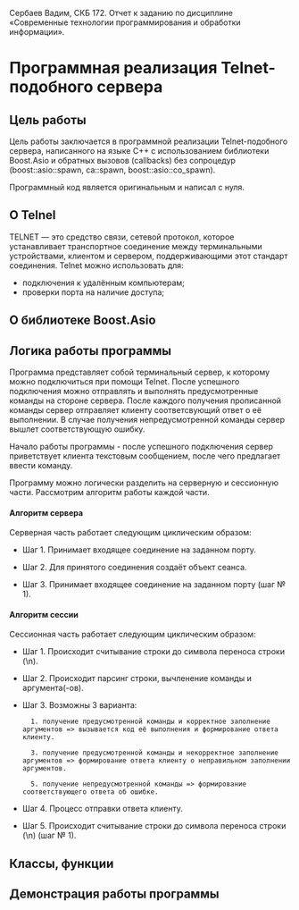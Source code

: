 Сербаев Вадим, СКБ 172. Отчет к заданию по дисциплине «Современные технологии программирования и обработки информации».

# Программная реализация Telnet-подобного сервера

## Цель работы

Цель работы заключается в программной реализации Telnet-подобного сервера, написанного на языке C++ с использованием библиотеки Boost.Asio и обратных вызовов (callbacks) без сопроцедур (boost::asio::spawn, ca::spawn, boost::asio::co_spawn).

Программный код является оригинальным и написал с нуля.

## О Telnel

TELNET — это средство связи, сетевой протокол, которое устанавливает транспортное соединение между терминальными устройствами, клиентом и сервером, поддерживающими этот стандарт соединения.
Telnet можно использовать для:
- подключения к удалённым компьютерам;
- проверки порта на наличие доступа;

## О библиотеке Boost.Asio

## Логика работы программы

Программа представляет собой терминальный сервер, к которому можно подключиться при помощи Telnet. После успешного подключения можно отправлять и выполнять предусмотренные команды на стороне сервера. После каждого получения прописанной команды сервер отправляет клиенту соответсвующий ответ о её выполнении. В случае получения непредусмотренной команды сервер вышлет соответствующую ошибку.

Начало работы программы - после успешного подключения сервер приветствует клиента текстовым сообщением, после чего предлагает ввести команду.

Программу можно логически разделить на серверную и сессионную части. Рассмотрим алгоритм работы каждой части.

#### Алгоритм сервера

Серверная часть работает следующим циклическим образом:

- Шаг 1. Принимает входящее соединение на заданном порту.

- Шаг 2. Для принятого соединения создаёт объект сеанса.

- Шаг 3. Принимает входящее соединение на заданном порту (шаг № 1).

#### Алгоритм сессии

Сессионная часть работает следующим циклическим образом:

- Шаг 1. Происходит считывание строки до символа переноса строки (\n).

- Шаг 2. Происходит парсинг строки, вычленение команды и аргумента(-ов).

- Шаг 3. Возможны 3 варианта: 

        1. получение предусмотренной команды и корректное заполнение аргументов => вызывается код её выполнения и формирование ответа клиенту. 
        
        3. получение предусмотренной команды и некорректное заполнение аргументов => формирование ответа клиенту о неправильном заполнении аргументов.
        
        5. получение непредусмотренной команды => формирование соответствующего ответа об ошибке.

- Шаг 4. Процесс отправки ответа клиенту.

- Шаг 5. Происходит считывание строки до символа переноса строки (\n) (шаг № 1).

## Классы, функции



## Демонстрация работы программы

